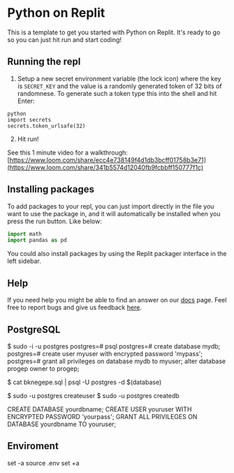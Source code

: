 # Python on Replit

This is a template to get you started with Python on Replit. It's ready to go so you can just hit run and start coding!

## Running the repl

1. Setup a new secret environment variable (the lock icon) where the key is `SECRET_KEY` and the value is
   a randomly generated token of 32 bits of randomnese. To generate such a token type this into the shell and hit Enter:
```
python
import secrets
secrets.token_urlsafe(32)
```
2. Hit run!

See this 1 minute video for a walkthrough: [https://www.loom.com/share/ecc4e738149f4d1db3bcff01758b3e71](https://www.loom.com/share/341b5574d12040fb9fcbbff150777f1c)

## Installing packages

To add packages to your repl, you can just import directly in the file you want to use the package in, and it will automatically be installed when you press the run button. Like below:
```python
import math
import pandas as pd
```

You could also install packages by using the Replit packager interface in the left sidebar.

## Help

If you need help you might be able to find an answer on our [docs](https://docs.replit.com) page. Feel free to report bugs and give us feedback [here](https://replit.com/support).


## PostgreSQL

$ sudo -i -u postgres
postgres=# psql
postgres=# create database mydb;
postgres=# create user myuser with encrypted password 'mypass';
postgres=# grant all privileges on database mydb to myuser;
alter database progep owner to progep;

$ cat bknegepe.sql | psql -U postgres -d  $(database)

$ sudo -u postgres createuser <username>
$ sudo -u postgres createdb <dbname>

CREATE DATABASE yourdbname;
CREATE USER youruser WITH ENCRYPTED PASSWORD 'yourpass';
GRANT ALL PRIVILEGES ON DATABASE yourdbname TO youruser;

## Enviroment 
set -a
source .env
set +a

